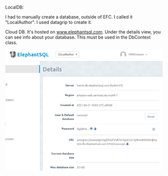 ﻿LocalDB:

I had to manually create a database, outside of EFC. I called it "LocalAuthor". I used datagrip to create it.


Cloud DB.
It's hosted on www.elephantsql.com.
Under the details view, you can see info about your database. This must be used in the DbContext class.

![alt text](https://github.com/TroelsMortensen/EFCpostgres/blob/master/Img/ElephantSQLDbInfo.png?raw=true "Logo Title Text 1")
